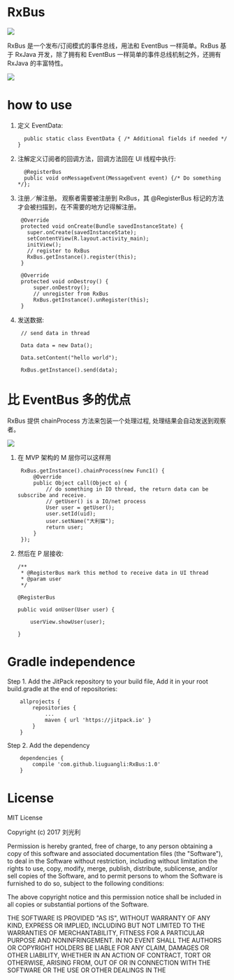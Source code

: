 # RxBus
[![](https://jitpack.io/v/liuguangli/RxBus.svg)](https://jitpack.io/#liuguangli/RxBus)

RxBus 是一个发布/订阅模式的事件总线，用法和 EventBus 一样简单。RxBus 基于 RxJava 开发，除了拥有和 EventBus
一样简单的事件总线机制之外，还拥有 RxJava 的丰富特性。


![](https://github.com/liuguangli/RxBus/blob/master/RxBus.png)

# how to use

1. 定义 EventData:

         public static class EventData { /* Additional fields if needed */ }


2. 注解定义订阅者的回调方法，回调方法回在 UI 线程中执行:

         @RegisterBus
         public void onMessageEvent(MessageEvent event) {/* Do something */};

3. 注册／解注册。 观察者需要被注册到 RxBus，其 @RegisterBus 标记的方法才会被扫描到，在不需要的地方记得解注册。

        @Override
        protected void onCreate(Bundle savedInstanceState) {
          super.onCreate(savedInstanceState);
          setContentView(R.layout.activity_main);
          initView();
          // register to RxBus
          RxBus.getInstance().register(this);
        }

        @Override
        protected void onDestroy() {
            super.onDestroy();
            // unregister from RxBus
            RxBus.getInstance().unRegister(this);
        }

3. 发送数据:


        // send data in thread

        Data data = new Data();

        Data.setContent("hello world");

        RxBus.getInstance().send(data);


# 比 EventBus 多的优点

RxBus 提供 chainProcess 方法来包装一个处理过程, 处理结果会自动发送到观察者。


![](https://github.com/liuguangli/RxBus/blob/master/RxBusChain.png)

1. 在 MVP 架构的 M 层你可以这样用

        RxBus.getInstance().chainProcess(new Func1() {
            @Override
            public Object call(Object o) {
                // do something in IO thread, the return data can be subscribe and receive.
                // getUser() is a IO/net process
                User user = getUser();
                user.setId(uid);
                user.setName("大利猫");
                return user;
            }
        });


2. 然后在 P 层接收:

       /**
        * @RegisterBus mark this method to receive data in UI thread
        * @param user
        */

       @RegisterBus

       public void onUser(User user) {

           userView.showUser(user);

       }


# Gradle independence

Step 1. Add the JitPack repository to your build file, Add it in your root build.gradle at the end of repositories:

       	allprojects {
       		repositories {
       			...
       			maven { url 'https://jitpack.io' }
       		}
       	}

Step 2. Add the dependency

       	dependencies {
       		compile 'com.github.liuguangli:RxBus:1.0'
       	}

# License

MIT License

Copyright (c) 2017 刘光利

Permission is hereby granted, free of charge, to any person obtaining a copy
of this software and associated documentation files (the "Software"), to deal
in the Software without restriction, including without limitation the rights
to use, copy, modify, merge, publish, distribute, sublicense, and/or sell
copies of the Software, and to permit persons to whom the Software is
furnished to do so, subject to the following conditions:

The above copyright notice and this permission notice shall be included in all
copies or substantial portions of the Software.

THE SOFTWARE IS PROVIDED "AS IS", WITHOUT WARRANTY OF ANY KIND, EXPRESS OR
IMPLIED, INCLUDING BUT NOT LIMITED TO THE WARRANTIES OF MERCHANTABILITY,
FITNESS FOR A PARTICULAR PURPOSE AND NONINFRINGEMENT. IN NO EVENT SHALL THE
AUTHORS OR COPYRIGHT HOLDERS BE LIABLE FOR ANY CLAIM, DAMAGES OR OTHER
LIABILITY, WHETHER IN AN ACTION OF CONTRACT, TORT OR OTHERWISE, ARISING FROM,
OUT OF OR IN CONNECTION WITH THE SOFTWARE OR THE USE OR OTHER DEALINGS IN THE